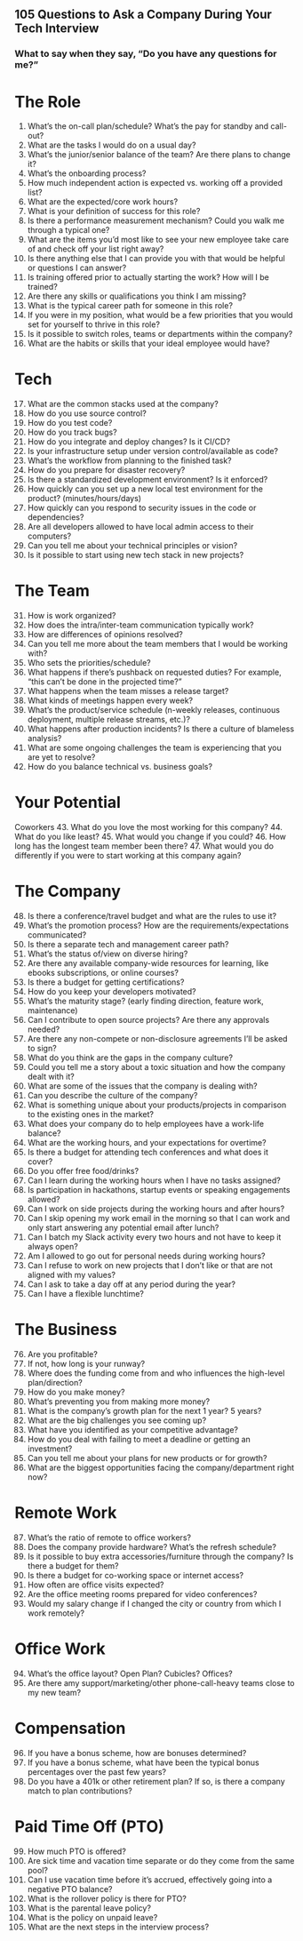 ## 105 Questions to Ask a Company During Your Tech Interview
### What to say when they say, “Do you have any questions for me?”

# The Role 

1. What’s the on-call plan/schedule? What’s the pay for standby and call-out?
2. What are the tasks I would do on a usual day?
3. What’s the junior/senior balance of the team? Are there plans to change it?
4. What’s the onboarding process?
5. How much independent action is expected vs. working off a provided list?
6. What are the expected/core work hours?
7. What is your definition of success for this role?
8. Is there a performance measurement mechanism? Could you walk me through a typical one?
9. What are the items you’d most like to see your new employee take care of and check off your list right away?
10. Is there anything else that I can provide you with that would be helpful or questions I can answer?
11. Is training offered prior to actually starting the work? How will I be trained?
12. Are there any skills or qualifications you think I am missing?
13. What is the typical career path for someone in this role?
14. If you were in my position, what would be a few priorities that you would set for yourself to thrive in this role?
15. Is it possible to switch roles, teams or departments within the company?
16. What are the habits or skills that your ideal employee would have?

# Tech 

17. What are the common stacks used at the company?
18. How do you use source control?
19. How do you test code?
20. How do you track bugs?
21. How do you integrate and deploy changes? Is it CI/CD?
22. Is your infrastructure setup under version control/available as code?
23. What’s the workflow from planning to the finished task?
24. How do you prepare for disaster recovery?
25. Is there a standardized development environment? Is it enforced?
26. How quickly can you set up a new local test environment for the product? (minutes/hours/days)
27. How quickly can you respond to security issues in the code or dependencies?
28. Are all developers allowed to have local admin access to their computers?
29. Can you tell me about your technical principles or vision?
30. Is it possible to start using new tech stack in new projects?

# The Team 

31. How is work organized?
32. How does the intra/inter-team communication typically work?
33. How are differences of opinions resolved?
34. Can you tell me more about the team members that I would be working with?
35. Who sets the priorities/schedule?
36. What happens if there’s pushback on requested duties? For example, “this can’t be done in the projected time?”
37. What happens when the team misses a release target?
38. What kinds of meetings happen every week?
39. What’s the product/service schedule (n-weekly releases, continuous deployment, multiple release streams, etc.)?
40. What happens after production incidents? Is there a culture of blameless analysis?
41. What are some ongoing challenges the team is experiencing that you are yet to resolve?
42. How do you balance technical vs. business goals?

# Your Potential 

Coworkers 43. What do you love the most working for this company?
44. What do you like least?
45. What would you change if you could?
46. How long has the longest team member been there?
47. What would you do differently if you were to start working at this company again?

# The Company 

48. Is there a conference/travel budget and what are the rules to use it?
49. What’s the promotion process? How are the requirements/expectations communicated?
50. Is there a separate tech and management career path?
51. What’s the status of/view on diverse hiring?
52. Are there any available company-wide resources for learning, like ebooks subscriptions, or online courses?
53. Is there a budget for getting certifications?
54. How do you keep your developers motivated?
55. What’s the maturity stage? (early finding direction, feature work, maintenance)
56. Can I contribute to open source projects? Are there any approvals needed?
57. Are there any non-compete or non-disclosure agreements I’ll be asked to sign?
58. What do you think are the gaps in the company culture?
59. Could you tell me a story about a toxic situation and how the company dealt with it?
60. What are some of the issues that the company is dealing with?
61. Can you describe the culture of the company?
62. What is something unique about your products/projects in comparison to the existing ones in the market?
63. What does your company do to help employees have a work-life balance?
64. What are the working hours, and your expectations for overtime?
65. Is there a budget for attending tech conferences and what does it cover?
66. Do you offer free food/drinks?
67. Can I learn during the working hours when I have no tasks assigned?
68. Is participation in hackathons, startup events or speaking engagements allowed?
69. Can I work on side projects during the working hours and after hours?
70. Can I skip opening my work email in the morning so that I can work and only start answering any potential email after lunch?
71. Can I batch my Slack activity every two hours and not have to keep it always open?
72. Am I allowed to go out for personal needs during working hours?
73. Can I refuse to work on new projects that I don’t like or that are not aligned with my values?
74. Can I ask to take a day off at any period during the year?
75. Can I have a flexible lunchtime?

# The Business

76. Are you profitable?
77. If not, how long is your runway?
78. Where does the funding come from and who influences the high-level plan/direction?
79. How do you make money?
80. What’s preventing you from making more money?
81. What is the company’s growth plan for the next 1 year? 5 years?
82. What are the big challenges you see coming up?
83. What have you identified as your competitive advantage?
84. How do you deal with failing to meet a deadline or getting an investment?
85. Can you tell me about your plans for new products or for growth?
86. What are the biggest opportunities facing the company/department right now?

# Remote Work

87. What’s the ratio of remote to office workers?
88. Does the company provide hardware? What’s the refresh schedule?
89. Is it possible to buy extra accessories/furniture through the company? Is there a budget for them?
90. Is there a budget for co-working space or internet access?
91. How often are office visits expected?
92. Are the office meeting rooms prepared for video conferences?
93. Would my salary change if I changed the city or country from which I work remotely?

# Office Work

94. What’s the office layout? Open Plan? Cubicles? Offices?
95. Are there amy support/marketing/other phone-call-heavy teams close to my new team?

# Compensation

96. If you have a bonus scheme, how are bonuses determined?
97. If you have a bonus scheme, what have been the typical bonus percentages over the past few years?
98. Do you have a 401k or other retirement plan? If so, is there a company match to plan contributions?

# Paid Time Off (PTO)

99. How much PTO is offered?
100. Are sick time and vacation time separate or do they come from the same pool?
101. Can I use vacation time before it’s accrued, effectively going into a negative PTO balance?
102. What is the rollover policy is there for PTO?
103. What is the parental leave policy?
104. What is the policy on unpaid leave?
105. What are the next steps in the interview process?
